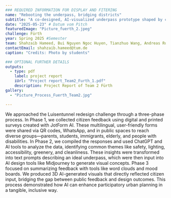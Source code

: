 ```yaml
---
### REQUIRED INFORMATION FOR DISPLAY AND FITERING
name: "Rebooting the underpass, bridging districts"
subtitle: "A co-designed, AI-visualized underpass prototype shaped by citizen insights to enhance safety, accessibility, and social inclusion."
date: "2025-05-23" # Datum vom Pitch
featuredImage: "Picture_fuerth_2.jpeg"
challenge: Fürth
year: Spring 2025 #Semester
team: Shahzaib Hameed, Bui Nguyen Ngoc Huyen, Tianzhuo Wang, Andreas Ruthus
contactEmail: shahzaib.hameed@tum.de
caption: "Credits: Photo by students"

### OPTIONAL FURTHER DETAILS
outputs:
  - type: pdf
    label: project report
    iUrl: "Project report_Team2_Furth_1.pdf"
    description: Project Report of Team 2 Fürth
gallery:
  - "Picture_Process_Fuerth_Team2.jpg"

---
```


We approached the Luisentunnel redesign challenge through a three-phase process. In Phase 1, we collected citizen feedback using digital and printed surveys created with JotForm AI. These multilingual, user-friendly forms were shared via QR codes, WhatsApp, and in public spaces to reach diverse groups—parents, students, immigrants, elderly, and people with disabilities. In Phase 2, we compiled the responses and used ChatGPT and AI tools to analyze the data, identifying common themes like safety, lighting, accessibility, greenery, and cleanliness. These insights were transformed into text prompts describing an ideal underpass, which were then input into AI design tools like Midjourney to generate visual concepts. Phase 3 focused on summarizing feedback with tools like word clouds and mood boards. We produced 3D AI-generated visuals that directly reflected citizen input, bridging the gap between public feedback and design outcomes. This process demonstrated how AI can enhance participatory urban planning in a tangible, inclusive way. 
